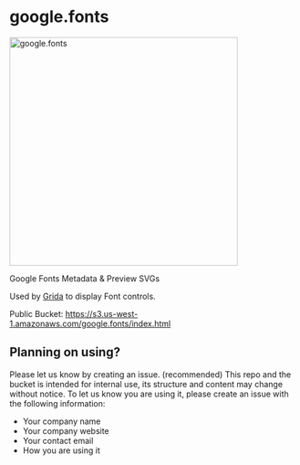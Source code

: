# google.fonts

<img width="400" alt="google.fonts" src="https://github.com/user-attachments/assets/3678d2fb-0204-4753-9f9c-1cc52ead2b66">

Google Fonts Metadata & Preview SVGs

Used by [Grida](https://github.com/gridaco/grida) to display Font controls.

Public Bucket: https://s3.us-west-1.amazonaws.com/google.fonts/index.html

## Planning on using?

Please let us know by creating an issue. (recommended)
This repo and the bucket is intended for internal use, its structure and content may change without notice.
To let us know you are using it, please create an issue with the following information:

- Your company name
- Your company website
- Your contact email
- How you are using it
